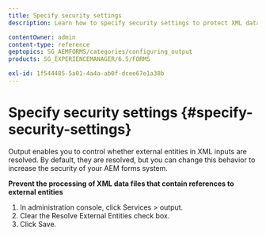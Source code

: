 ```yaml
---
title: Specify security settings
description: Learn how to specify security settings to protect XML data files. The security setting feature controls the external entities in XML inputs.

contentOwner: admin
content-type: reference
geptopics: SG_AEMFORMS/categories/configuring_output
products: SG_EXPERIENCEMANAGER/6.5/FORMS

exl-id: 1f544485-5a01-4a4a-ab0f-dcee67e1a38b
---
```

# Specify security settings {#specify-security-settings}

Output enables you to control whether external entities in XML inputs are resolved. By default, they are resolved, but you can change this behavior to increase the security of your AEM forms system.

**Prevent the processing of XML data files that contain references to external entities**

1. In administration console, click Services &gt; output.
1. Clear the Resolve External Entities check box.
1. Click Save.

